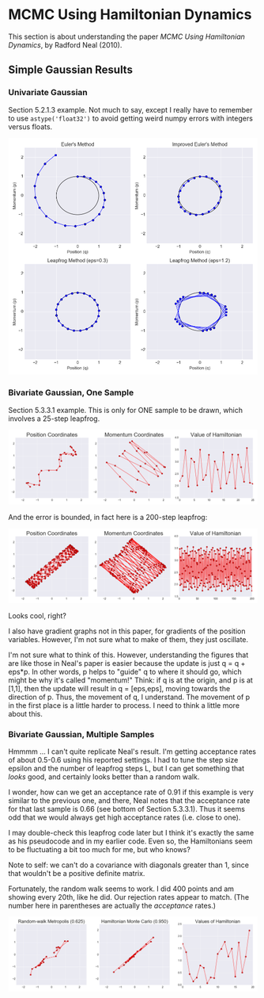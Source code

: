 # MCMC Using Hamiltonian Dynamics

This section is about understanding the paper *MCMC Using Hamiltonian Dynamics*, by Radford Neal (2010).

## Simple Gaussian Results

### Univariate Gaussian

Section 5.2.1.3 example. Not much to say, except I really have to remember to use `astype('float32')` to avoid getting weird numpy errors with integers versus floats.

![simple_gaussians](draft_figures/univariate_gaussians.png?raw=true)

### Bivariate Gaussian, One Sample

Section 5.3.3.1 example. This is only for ONE sample to be drawn, which involves a 25-step leapfrog.

![bivariate_gaussian_1](draft_figures/bivariate_gaussians_one_sample.png?raw=true)

And the error is bounded, in fact here is a 200-step leapfrog:

![bivariate_gaussian_2](draft_figures/bivariate_gaussians_one_sample_200steps.png?raw=true)

Looks cool, right?

I also have gradient graphs not in this paper, for gradients of the position variables. However, I'm not sure what to make of them, they just oscillate.

I'm not sure what to think of this. However, understanding the figures that are like those in Neal's paper is easier because the update is just q = q + eps\*p. In other words, p helps to "guide" q to where it should go, which might be why it's called "momentum!" Think: if q is at the origin, and p is at [1,1], then the update will result in q = [eps,eps], moving towards the direction of p. Thus, the movement of q, I understand. The movement of p in the first place is a little harder to process. I need to think a little more about this.

### Bivariate Gaussian, Multiple Samples

Hmmmm ... I can't quite replicate Neal's result. I'm getting acceptance rates of
about 0.5-0.6 using his reported settings. I had to tune the step size epsilon
and the number of leapfrog steps L, but I can get something that *looks* good,
and certainly looks better than a random walk. 

I wonder, how can we get an acceptance rate of 0.91 if this example is very
similar to the previous one, and there, Neal notes that the acceptance rate for
that last sample is 0.66 (see bottom of Section 5.3.3.1). Thus it seems odd that
we would always get high acceptance rates (i.e. close to one). 

I may double-check this leapfrog code later but I think it's exactly the same as
his pseudocode and in my earlier code. Even so, the Hamiltonians seem to be
fluctuating a bit too much for me, but who knows? 

Note to self: we can't do a covariance with diagonals greater than 1, since that
wouldn't be a positive definite matrix.

Fortunately, the random walk seems to work. I did 400 points and am showing
every 20th, like he did. Our rejection rates appear to match. (The number here
in parentheses are actually the *acceptance* rates.)

![bivariate_gaussian_many_1](draft_figures/bivariate_gaussians_many_samples.png?raw=true)
